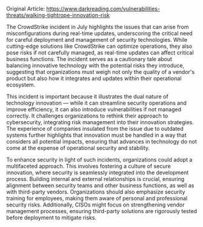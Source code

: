 Original Article: https://www.darkreading.com/vulnerabilities-threats/walking-tightrope-innovation-risk

The CrowdStrike incident in July highlights the issues that can arise from misconfigurations during real-time updates, underscoring the critical need for careful deployment and management of security technologies. While cutting-edge solutions like CrowdStrike can optimize operations, they also pose risks if not carefully managed, as real-time updates can affect critical business functions. The incident serves as a cautionary tale about balancing innovative technology with the potential risks they introduce, suggesting that organizations must weigh not only the quality of a vendor's product but also how it integrates and updates within their operational ecosystem.

This incident is important because it illustrates the dual nature of technology innovation — while it can streamline security operations and improve efficiency, it can also introduce vulnerabilities if not managed correctly. It challenges organizations to rethink their approach to cybersecurity, integrating risk management into their innovation strategies. The experience of companies insulated from the issue due to outdated systems further highlights that innovation must be handled in a way that considers all potential impacts, ensuring that advances in technology do not come at the expense of operational security and stability.

To enhance security in light of such incidents, organizations could adopt a multifaceted approach. This involves fostering a culture of secure innovation, where security is seamlessly integrated into the development process. Building internal and external relationships is crucial, ensuring alignment between security teams and other business functions, as well as with third-party vendors. Organizations should also emphasize security training for employees, making them aware of personal and professional security risks. Additionally, CISOs might focus on strengthening vendor management processes, ensuring third-party solutions are rigorously tested before deployment to mitigate risks.